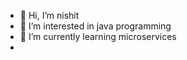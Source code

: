 - 👋 Hi, I’m nishit
- 👀 I’m interested in java programming 
- 🌱 I’m currently learning microservices 
- 
<!---
nishit2611/nishit2611 is a ✨ special ✨ repository because its `README.md` (this file) appears on your GitHub profile.
You can click the Preview link to take a look at your changes.
--->
